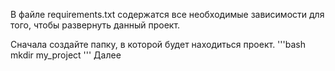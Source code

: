 В файле requirements.txt содержатся все необходимые зависимости для того, чтобы развернуть  данный проект.

Сначала создайте папку, в которой будет находиться проект.
'''bash
mkdir my_project
'''
Далее
